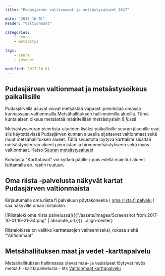 ```yaml
---
title: "Pudasjärven valtionmaat ja metsästysalueet 2017"

date: "2017-10-01"
header: "Valtionmaat"

categories:
    - seura
    - metsästys

tags:
    - seura
    - jäsenet

modified: 2017-10-01
---
```

## Pudasjärven valtionmaat ja metsästysoikeus paikallisille

Pudasjärvellä asuvat voivat metsästää vapaasti pienriistaa omassa kunnassaan valtionmailla Metsähallituksen hallinnoimilla alueilla. Tämä kuntalaisen oikeus metsästää määritellään metsästyslain 8 §:ssä.

Metsästysseuran pienriista-alueiden lisäksi paikallisille seuran jäsenille ovat siis käytettävissä Pudasjärven kunnan alueella sijaitsevat valtionmaat sekä muut metsähallituksen alueet.
Tältä sivustolta löytyvä karttaliite sisältää metsästysseuran alueet pienriistan ja hirvenmetsästykseen sekä myös valtionmaat. Katso [Seuran metsästysalueet][51c1351e]

  [51c1351e]: https://goo.gl/oPVS4Y "Kartta metsästysalueista"

Kohdasta "Karttatasot" voi kytkeä päälle / pois edellä mainitut alueet laittamalla ao. rastin ruutuun.

## Oma riista -palvelusta näkyvät kartat Pudasjärven valtionmaista

Kirjautumalla oma.riista.fi palveluun pöytäkoneella ( [oma.riista.fi palvelu][2afbe0d4] ) saa näkyville oman riistalokin.

[2afbe0d4]: https://oma.riista.fi/ "Oma riista"

![Riistaloki oma.riista palvelussa]({{"/assets/images/Screenshot from 2017-10-01 16-21-34.png" | absolute_url}}){: .align-center}

Riistalokissa on valikko karttatasojen valitsemiseksi, ruksaa sieltä "Valtionmaat"

## Metsähallituksen maat ja vedet -karttapalvelu

Metsähallituksen hallinnassa olevat maa- ja vesialueet löytyvät myös metsä.fi -karttapalvelusta - kts [Valtionmaat karttapalvelu][ede85e37]

  [ede85e37]: http://www.metsa.fi/karttapalvelu "Maat ja vedet karttapalvelu"
